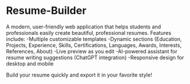# Resume-Builder
A modern, user-friendly web application that helps students and professionals easily create beautiful, professional resumes. 
Features include:
-Multiple customizable templates
-Dynamic sections (Education,        Projects, Experience, Skills,       Certifications, Languages, Awards,  Interests, References, About)
-Live preview as you edit
-AI-powered assistant for resume     writing suggestions (ChatGPT        integration)
-Responsive design for desktop and   mobile

Build your resume quickly and export it in your favorite style!
